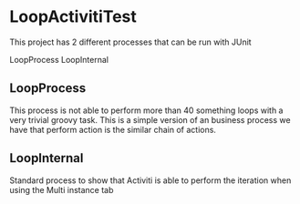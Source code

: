 # LoopActivitiTest

This project has 2 different processes that can be run with JUnit

   LoopProcess
   LoopInternal

## LoopProcess

This process is not able to perform more than 40 something loops with a very trivial groovy task. This is a simple version of an 
business process we have that perform action is the similar chain of actions.

## LoopInternal

Standard process to show that Activiti is able to perform the iteration when using the Multi instance tab
